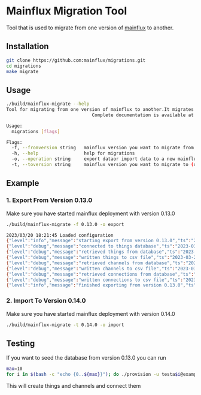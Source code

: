# Mainflux Migration Tool

Tool that is used to migrate from one version of [mainflux][mainfluxLink] to another.

## Installation

```bash
git clone https://github.com:mainflux/migrations.git
cd migrations
make migrate
```

## Usage

```bash
./build/mainflux-migrate --help
Tool for migrating from one version of mainflux to another.It migrates things, channels and thier connections.
                                Complete documentation is available at https://docs.mainflux.io

Usage:
  migrations [flags]

Flags:
  -f, --fromversion string   mainflux version you want to migrate from (default "0.13.0")
  -h, --help                 help for migrations
  -o, --operation string     export dataor import data to a new mainflux deployment (default "export")
  -t, --toversion string     mainflux version you want to migrate to (default "0.14.0")
```

## Example

### 1. Export From Version 0.13.0

Make sure you have started mainflux deployment with version 0.13.0

```bash
./build/mainflux-migrate -f 0.13.0 -o export

2023/03/20 18:21:45 Loaded configuration
{"level":"info","message":"starting export from version 0.13.0","ts":"2023-03-20T15:21:45.766124907Z"}
{"level":"debug","message":"connected to things database","ts":"2023-03-20T15:21:45.772270971Z"}
{"level":"debug","message":"retrieved things from database","ts":"2023-03-20T15:21:45.78720368Z"}
{"level":"debug","message":"written things to csv file","ts":"2023-03-20T15:21:45.795162923Z"}
{"level":"debug","message":"retrieved channels from database","ts":"2023-03-20T15:21:45.809424493Z"}
{"level":"debug","message":"written channels to csv file","ts":"2023-03-20T15:21:45.816320513Z"}
{"level":"debug","message":"retrieved connections from database","ts":"2023-03-20T15:21:46.196243899Z"}
{"level":"debug","message":"written connections to csv file","ts":"2023-03-20T15:21:46.204984177Z"}
{"level":"info","message":"finished exporting from version 0.13.0","ts":"2023-03-20T15:21:46.205019163Z"}
```

### 2. Import To Version 0.14.0

Make sure you have started mainflux deployment with version 0.14.0

```bash
./build/mainflux-migrate -t 0.14.0 -o import
```

## Testing

If you want to seed the database from version 0.13.0 you can run

```bash
max=10
for i in $(bash -c "echo {0..${max}}"); do ./provision -u testa$i@example.com -p 12345678 --num 50 --prefix seed; done
```

This will create things and channels and connect them

[mainfluxLink]: https://github.com/mainflux/mainflux
